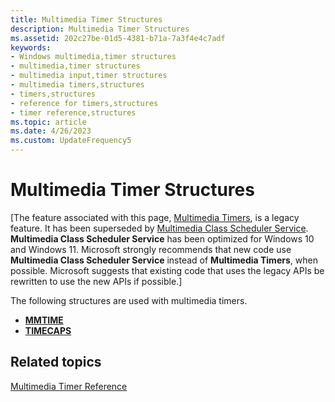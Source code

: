 ```yaml
---
title: Multimedia Timer Structures
description: Multimedia Timer Structures
ms.assetid: 202c27be-01d5-4381-b71a-7a3f4e4c7adf
keywords:
- Windows multimedia,timer structures
- multimedia,timer structures
- multimedia input,timer structures
- multimedia timers,structures
- timers,structures
- reference for timers,structures
- timer reference,structures
ms.topic: article
ms.date: 4/26/2023
ms.custom: UpdateFrequency5
---
```


# Multimedia Timer Structures

\[The feature associated with this page, [Multimedia Timers](/windows/win32/multimedia/multimedia-timers), is a legacy feature. It has been superseded by [Multimedia Class Scheduler Service](/windows/win32/procthread/multimedia-class-scheduler-service). **Multimedia Class Scheduler Service** has been optimized for Windows 10 and Windows 11. Microsoft strongly recommends that new code use **Multimedia Class Scheduler Service** instead of **Multimedia Timers**, when possible. Microsoft suggests that existing code that uses the legacy APIs be rewritten to use the new APIs if possible.\]

The following structures are used with multimedia timers.

-   [**MMTIME**](/previous-versions//dd757347(v=vs.85))
-   [**TIMECAPS**](/windows/desktop/api/TimeAPI/ns-timeapi-timecaps)

## Related topics

<dl> <dt>

[Multimedia Timer Reference](multimedia-timer-reference.md)
</dt> </dl>

 

 